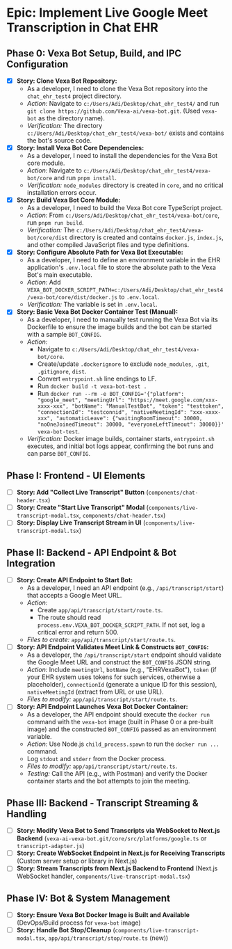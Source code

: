 # Epic: Implement Live Google Meet Transcription in Chat EHR

## Phase 0: Vexa Bot Setup, Build, and IPC Configuration

- [x] **Story: Clone Vexa Bot Repository:**
    - As a developer, I need to clone the Vexa Bot repository into the `chat_ehr_test4` project directory.
    - *Action:* Navigate to `c:/Users/Adi/Desktop/chat_ehr_test4/` and run `git clone https://github.com/Vexa-ai/vexa-bot.git`. (Used `vexa-bot` as the directory name).
    - *Verification:* The directory `c:/Users/Adi/Desktop/chat_ehr_test4/vexa-bot/` exists and contains the bot's source code.
- [x] **Story: Install Vexa Bot Core Dependencies:**
    - As a developer, I need to install the dependencies for the Vexa Bot core module.
    - *Action:* Navigate to `c:/Users/Adi/Desktop/chat_ehr_test4/vexa-bot/core` and run `pnpm install`.
    - *Verification:* `node_modules` directory is created in `core`, and no critical installation errors occur.
- [x] **Story: Build Vexa Bot Core Module:**
    - As a developer, I need to build the Vexa Bot core TypeScript project.
    - *Action:* From `c:/Users/Adi/Desktop/chat_ehr_test4/vexa-bot/core`, run `pnpm run build`.
    - *Verification:* The `c:/Users/Adi/Desktop/chat_ehr_test4/vexa-bot/core/dist` directory is created and contains `docker.js`, `index.js`, and other compiled JavaScript files and type definitions.
- [x] **Story: Configure Absolute Path for Vexa Bot Executable:**
    - As a developer, I need to define an environment variable in the EHR application's `.env.local` file to store the absolute path to the Vexa Bot's main executable.
    - *Action:* Add `VEXA_BOT_DOCKER_SCRIPT_PATH=c:/Users/Adi/Desktop/chat_ehr_test4/vexa-bot/core/dist/docker.js` to `.env.local`.
    - *Verification:* The variable is set in `.env.local`.
- [x] **Story: Basic Vexa Bot Docker Container Test (Manual):**
    - As a developer, I need to manually test running the Vexa Bot via its Dockerfile to ensure the image builds and the bot can be started with a sample `BOT_CONFIG`.
    - *Action:*
        - Navigate to `c:/Users/Adi/Desktop/chat_ehr_test4/vexa-bot/core`.
        - Create/update `.dockerignore` to exclude `node_modules`, `.git`, `.gitignore`, `dist`.
        - Convert `entrypoint.sh` line endings to LF.
        - Run `docker build -t vexa-bot-test .`
        - Run `docker run --rm -e BOT_CONFIG='{"platform": "google_meet", "meetingUrl": "https://meet.google.com/xxx-xxxx-xxx", "botName": "ManualTestBot", "token": "testtoken", "connectionId": "testconnid", "nativeMeetingId": "xxx-xxxx-xxx", "automaticLeave": {"waitingRoomTimeout": 30000, "noOneJoinedTimeout": 30000, "everyoneLeftTimeout": 30000}}' vexa-bot-test`.
    - *Verification:* Docker image builds, container starts, `entrypoint.sh` executes, and initial bot logs appear, confirming the bot runs and can parse `BOT_CONFIG`.

## Phase I: Frontend - UI Elements

- [ ] **Story: Add "Collect Live Transcript" Button** (`components/chat-header.tsx`)
- [ ] **Story: Create "Start Live Transcript" Modal** (`components/live-transcript-modal.tsx`, `components/chat-header.tsx`)
- [ ] **Story: Display Live Transcript Stream in UI** (`components/live-transcript-modal.tsx`)

## Phase II: Backend - API Endpoint & Bot Integration

- [ ] **Story: Create API Endpoint to Start Bot:**
    - As a developer, I need an API endpoint (e.g., `/api/transcript/start`) that accepts a Google Meet URL.
    - *Action:*
        - Create `app/api/transcript/start/route.ts`.
        - The route should read `process.env.VEXA_BOT_DOCKER_SCRIPT_PATH`. If not set, log a critical error and return 500.
    - *Files to create:* `app/api/transcript/start/route.ts`.
- [ ] **Story: API Endpoint Validates Meet Link & Constructs `BOT_CONFIG`:**
    - As a developer, the `/api/transcript/start` endpoint should validate the Google Meet URL and construct the `BOT_CONFIG` JSON string.
    - *Action:* Include `meetingUrl`, `botName` (e.g., "EHRVexaBot"), `token` (if your EHR system uses tokens for such services, otherwise a placeholder), `connectionId` (generate a unique ID for this session), `nativeMeetingId` (extract from URL or use URL).
    - *Files to modify:* `app/api/transcript/start/route.ts`.
- [ ] **Story: API Endpoint Launches Vexa Bot Docker Container:**
    - As a developer, the API endpoint should execute the `docker run` command with the `vexa-bot` image (built in Phase 0 or a pre-built image) and the constructed `BOT_CONFIG` passed as an environment variable.
    - *Action:* Use Node.js `child_process.spawn` to run the `docker run ...` command.
    - Log `stdout` and `stderr` from the Docker process.
    - *Files to modify:* `app/api/transcript/start/route.ts`.
    - *Testing:* Call the API (e.g., with Postman) and verify the Docker container starts and the bot attempts to join the meeting.

## Phase III: Backend - Transcript Streaming & Handling

- [ ] **Story: Modify Vexa Bot to Send Transcripts via WebSocket to Next.js Backend** (`vexa-ai-vexa-bot.git/core/src/platforms/google.ts` or `transcript-adapter.js`)
- [ ] **Story: Create WebSocket Endpoint in Next.js for Receiving Transcripts** (Custom server setup or library in Next.js)
- [ ] **Story: Stream Transcripts from Next.js Backend to Frontend** (Next.js WebSocket handler, `components/live-transcript-modal.tsx`)

## Phase IV: Bot & System Management

- [ ] **Story: Ensure Vexa Bot Docker Image is Built and Available** (DevOps/Build process for `vexa-bot` image)
- [ ] **Story: Handle Bot Stop/Cleanup** (`components/live-transcript-modal.tsx`, `app/api/transcript/stop/route.ts` (new))
